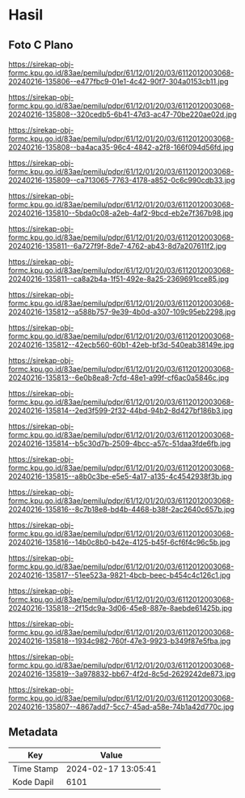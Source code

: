 # Hasil

## Foto C Plano

https://sirekap-obj-formc.kpu.go.id/83ae/pemilu/pdpr/61/12/01/20/03/6112012003068-20240216-135806--e477fbc9-01e1-4c42-90f7-304a0153cb11.jpg

https://sirekap-obj-formc.kpu.go.id/83ae/pemilu/pdpr/61/12/01/20/03/6112012003068-20240216-135808--320cedb5-6b41-47d3-ac47-70be220ae02d.jpg

https://sirekap-obj-formc.kpu.go.id/83ae/pemilu/pdpr/61/12/01/20/03/6112012003068-20240216-135808--ba4aca35-96c4-4842-a2f8-166f094d56fd.jpg

https://sirekap-obj-formc.kpu.go.id/83ae/pemilu/pdpr/61/12/01/20/03/6112012003068-20240216-135809--ca713065-7763-4178-a852-0c6c990cdb33.jpg

https://sirekap-obj-formc.kpu.go.id/83ae/pemilu/pdpr/61/12/01/20/03/6112012003068-20240216-135810--5bda0c08-a2eb-4af2-9bcd-eb2e7f367b98.jpg

https://sirekap-obj-formc.kpu.go.id/83ae/pemilu/pdpr/61/12/01/20/03/6112012003068-20240216-135811--6a727f9f-8de7-4762-ab43-8d7a207611f2.jpg

https://sirekap-obj-formc.kpu.go.id/83ae/pemilu/pdpr/61/12/01/20/03/6112012003068-20240216-135811--ca8a2b4a-1f51-492e-8a25-2369691cce85.jpg

https://sirekap-obj-formc.kpu.go.id/83ae/pemilu/pdpr/61/12/01/20/03/6112012003068-20240216-135812--a588b757-9e39-4b0d-a307-109c95eb2298.jpg

https://sirekap-obj-formc.kpu.go.id/83ae/pemilu/pdpr/61/12/01/20/03/6112012003068-20240216-135812--42ecb560-60b1-42eb-bf3d-540eab38149e.jpg

https://sirekap-obj-formc.kpu.go.id/83ae/pemilu/pdpr/61/12/01/20/03/6112012003068-20240216-135813--6e0b8ea8-7cfd-48e1-a99f-cf6ac0a5846c.jpg

https://sirekap-obj-formc.kpu.go.id/83ae/pemilu/pdpr/61/12/01/20/03/6112012003068-20240216-135814--2ed3f599-2f32-44bd-94b2-8d427bf186b3.jpg

https://sirekap-obj-formc.kpu.go.id/83ae/pemilu/pdpr/61/12/01/20/03/6112012003068-20240216-135814--b5c30d7b-2509-4bcc-a57c-51daa3fde6fb.jpg

https://sirekap-obj-formc.kpu.go.id/83ae/pemilu/pdpr/61/12/01/20/03/6112012003068-20240216-135815--a8b0c3be-e5e5-4a17-a135-4c4542938f3b.jpg

https://sirekap-obj-formc.kpu.go.id/83ae/pemilu/pdpr/61/12/01/20/03/6112012003068-20240216-135816--8c7b18e8-bd4b-4468-b38f-2ac2640c657b.jpg

https://sirekap-obj-formc.kpu.go.id/83ae/pemilu/pdpr/61/12/01/20/03/6112012003068-20240216-135816--14b0c8b0-b42e-4125-b45f-6cf6f4c96c5b.jpg

https://sirekap-obj-formc.kpu.go.id/83ae/pemilu/pdpr/61/12/01/20/03/6112012003068-20240216-135817--51ee523a-9821-4bcb-beec-b454c4c126c1.jpg

https://sirekap-obj-formc.kpu.go.id/83ae/pemilu/pdpr/61/12/01/20/03/6112012003068-20240216-135818--2f15dc9a-3d06-45e8-887e-8aebde61425b.jpg

https://sirekap-obj-formc.kpu.go.id/83ae/pemilu/pdpr/61/12/01/20/03/6112012003068-20240216-135818--1934c982-760f-47e3-9923-b349f87e5fba.jpg

https://sirekap-obj-formc.kpu.go.id/83ae/pemilu/pdpr/61/12/01/20/03/6112012003068-20240216-135819--3a978832-bb67-4f2d-8c5d-2629242de873.jpg

https://sirekap-obj-formc.kpu.go.id/83ae/pemilu/pdpr/61/12/01/20/03/6112012003068-20240216-135807--4867add7-5cc7-45ad-a58e-74b1a42d770c.jpg


## Metadata

| Key        | Value               |
| ---------- | ------------------- |
| Time Stamp | 2024-02-17 13:05:41 |
| Kode Dapil | 6101                |



